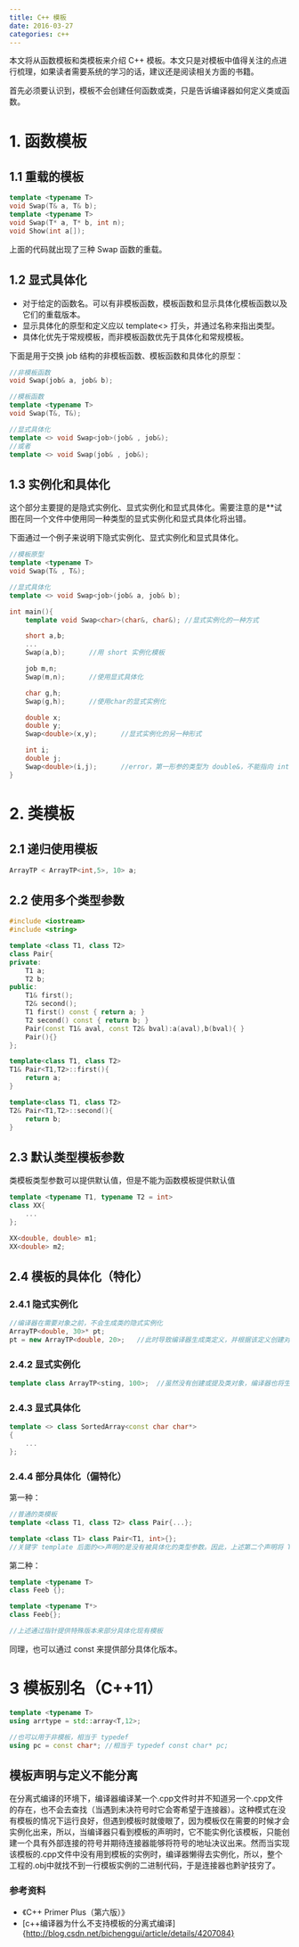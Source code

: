 ```yaml
---
title: C++ 模板
date: 2016-03-27
categories: c++
---
```


本文将从函数模板和类模板来介绍 C++ 模板。本文只是对模板中值得关注的点进行梳理，如果读者需要系统的学习的话，建议还是阅读相关方面的书籍。

首先必须要认识到，模板不会创建任何函数或类，只是告诉编译器如何定义类或函数。

# 1. 函数模板

## 1.1 重载的模板

```c++
template <typename T>
void Swap(T& a, T& b);
template <typename T>
void Swap(T* a, T* b, int n);
void Show(int a[]);
```

上面的代码就出现了三种 Swap 函数的重载。

## 1.2 显式具体化

- 对于给定的函数名。可以有非模板函数，模板函数和显示具体化模板函数以及它们的重载版本。
- 显示具体化的原型和定义应以 template<> 打头，并通过名称来指出类型。
- 具体化优先于常规模板，而非模板函数优先于具体化和常规模板。

下面是用于交换 job 结构的非模板函数、模板函数和具体化的原型：

```c++
//非模板函数
void Swap(job& a, job& b);

//模板函数
template <typename T>
void Swap(T&, T&);

//显式具体化
template <> void Swap<job>(job& , job&);
//或者
template <> void Swap(job& , job&);
```

## 1.3 实例化和具体化

这个部分主要提的是隐式实例化、显式实例化和显式具体化。需要注意的是**试图在同一个文件中使用同一种类型的显式实例化和显式具体化将出错。

下面通过一个例子来说明下隐式实例化、显式实例化和显式具体化。

```c++
//模板原型
template <typename T>
void Swap(T& , T&);			

//显式具体化
template <> void Swap<job>(job& a, job& b);

int main(){
	template void Swap<char>(char&, char&); //显式实例化的一种方式

	short a,b;
	...
	Swap(a,b);		//用 short 实例化模板

	job m,n;
	Swap(m,n);		//使用显式具体化

	char g,h;
	Swap(g,h);		//使用char的显式实例化

	double x;
	double y;
	Swap<double>(x,y);		//显式实例化的另一种形式

	int i;
	double j;
	Swap<double>(i,j);		//error，第一形参的类型为 double&，不能指向 int 变量 i
}
```
# 2. 类模板

## 2.1 递归使用模板

```c++
ArrayTP < ArrayTP<int,5>, 10> a;
```

## 2.2 使用多个类型参数

```c++
#include <iostream>
#include <string>

template <class T1, class T2>
class Pair{
private:
    T1 a;
    T2 b;
public:
    T1& first();
    T2& second();
    T1 first() const { return a; }
    T2 second() const { return b; }
    Pair(const T1& aval, const T2& bval):a(aval),b(bval){ }
    Pair(){}
};

template<class T1, class T2>
T1& Pair<T1,T2>::first(){
    return a;
}

template<class T1, class T2>
T2& Pair<T1,T2>::second(){
    return b;
}
```

## 2.3 默认类型模板参数

类模板类型参数可以提供默认值，但是不能为函数模板提供默认值

```c++
template <typename T1, typename T2 = int>
class XX{
	...	
};

XX<double, double> m1;
XX<double> m2;
```

## 2.4 模板的具体化（特化）

### 2.4.1 隐式实例化

```c++
//编译器在需要对象之前，不会生成类的隐式实例化
ArrayTP<double, 30>* pt;
pt = new ArrayTP<double, 20>;	//此时导致编译器生成类定义，并根据该定义创建对象
```

### 2.4.2 显式实例化

```c++
template class ArrayTP<sting, 100>;  //虽然没有创建或提及类对象，编译器也将生成类声明（包括方法定义）
```

### 2.4.3 显式具体化

```c++
template <> class SortedArray<const char char*>
{
	...
};
```

### 2.4.4 部分具体化（偏特化）

第一种：

```c++
//普通的类模板
template <class T1, class T2> class Pair{...};	

template <class T1> class Pair<T1, int>{};
//关键字 template 后面的<>声明的是没有被具体化的类型参数。因此，上述第二个声明将 T2 具体化为 int，但T1保持不变。注意，如果指定所有的类型，则<>内将为空，这将导致显式具体化
```

第二种：

```c++
template <typename T>
class Feeb {};

template <typename T*>
class Feeb{};

//上述通过指针提供特殊版本来部分具体化现有模板
```

同理，也可以通过 const 来提供部分具体化版本。

# 3 模板别名（C++11）

```c++
template <typename T>
using arrtype = std::array<T,12>;

//也可以用于非模板，相当于 typedef
using pc = const char*; //相当于 typedef const char* pc;
```


##  模板声明与定义不能分离

在分离式编译的环境下，编译器编译某一个.cpp文件时并不知道另一个.cpp文件的存在，也不会去查找（当遇到未决符号时它会寄希望于连接器）。这种模式在没有模板的情况下运行良好，但遇到模板时就傻眼了，因为模板仅在需要的时候才会实例化出来，所以，当编译器只看到模板的声明时，它不能实例化该模板，只能创建一个具有外部连接的符号并期待连接器能够将符号的地址决议出来。然而当实现该模板的.cpp文件中没有用到模板的实例时，编译器懒得去实例化，所以，整个工程的.obj中就找不到一行模板实例的二进制代码，于是连接器也黔驴技穷了。

### 参考资料

- 《C++ Primer Plus（第六版）》
- [c++编译器为什么不支持模板的分离式编译]{http://blog.csdn.net/bichenggui/article/details/4207084}

